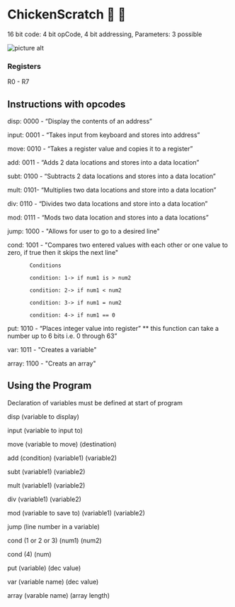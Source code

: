 # ChickenScratch :chicken: :balloon:
16 bit code: 4 bit opCode, 4 bit addressing, Parameters: 3 possible

![picture alt](https://www.thespruce.com/thmb/REHCMZpetkTU1B4bGra-xkbRrTg=/2599x1922/filters:no_upscale():max_bytes(150000):strip_icc()/WELP_CHICK-57f187a63df78c690ffdee17.jpg "The Chicken")
 
### Registers

R0 - R7

## Instructions with opcodes

disp: 0000 - “Display the contents of an address” 

input: 0001 - “Takes input from keyboard and stores into address” 

move: 0010 - “Takes a register value and copies it to a register” 

add: 0011 - “Adds 2 data locations and stores into a data location”

subt: 0100 - “Subtracts 2 data locations and stores into a data location”

mult: 0101- “Multiplies two data locations and store into a data location”

div: 0110 - “Divides two data locations and store into a data location”

mod: 0111 - “Mods two data location and stores into a data locations”

jump: 1000 - "Allows for user to go to a desired line"

cond: 1001 - "Compares two entered values with each other or one value to zero, if true then it skips the next line"

           Conditions
            
           condition: 1-> if num1 is > num2
           
           condition: 2-> if num1 < num2
            
           condition: 3-> if num1 = num2
            
           condition: 4-> if num1 == 0 

put: 1010 - “Places integer value into register” ** this function can take a number up to 6 bits i.e. 0 through 63”

var: 1011 - "Creates a variable"

array: 1100 - "Creats an array"

## Using the Program

Declaration of variables must be defined at start of program

disp   (variable to display)

input  (variable to input to)

move    (variable to move)   (destination)

add     (condition)   (variable1)   (variable2)

subt    (variable1)   (variable2) 

mult    (variable1)   (variable2) 

div    (variable1)   (variable2)

mod    (variable to save to)  (variable1)   (variable2) 

jump   (line number in a variable)

cond   (1 or 2 or 3) (num1) (num2)

cond   (4) (num)

put    (variable)  (dec value)

var    (variable name) (dec value) 

array  (varable name) (array length)
